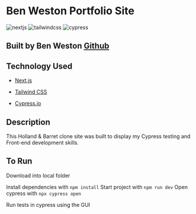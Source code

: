 # Ben Weston Portfolio Site

![nextjs](https://img.shields.io/badge/next.js-000000?style=for-the-badge&logo=nextdotjs&logoColor=white)
![tailwindcss](https://img.shields.io/badge/Tailwind_CSS-38B2AC?style=for-the-badge&logo=tailwind-css&logoColor=white)
![cypress](https://img.shields.io/badge/Cypress-17202C?style=for-the-badge&logo=cypress&logoColor=white)

## Built by Ben Weston [Github](https://github.com/benwestondigital)

## Technology Used

- [Next.js](https://nextjs.org/)

- [Tailwind CSS](https://tailwindcss.com/)

- [Cypress.io](https://www.cypress.io/)

## Description

This Holland & Barret clone site was built to display my Cypress testing and Front-end development skills.

## To Run

Download into local folder

Install dependencies with `npm install`
Start project with `npm run dev`
Open cypress with `npx cypress open`

Run tests in cypress using the GUI

